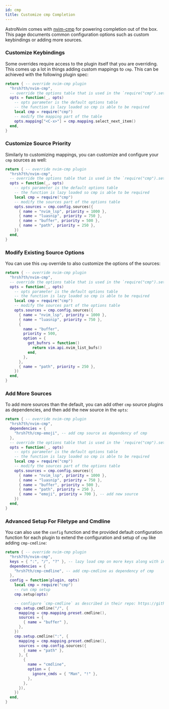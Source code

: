 ```yaml
---
id: cmp
title: Customize cmp Completion
---
```


AstroNvim comes with [nvim-cmp](https://github.com/hrsh7th/nvim-cmp) for powering completion out of the box. This page documents common configuration options such as custom keybindings or adding more sources.

### Customize Keybindings

Some overrides require access to the plugin itself that you are overriding. This comes up a lot in things adding custom mappings to `cmp`. This can be achieved with the following plugin spec:

```lua title="lua/plugins/cmp.lua"
return { -- override nvim-cmp plugin
  "hrsh7th/nvim-cmp",
  -- override the options table that is used in the `require("cmp").setup()` call
  opts = function(_, opts)
    -- opts parameter is the default options table
    -- the function is lazy loaded so cmp is able to be required
    local cmp = require("cmp")
    -- modify the mapping part of the table
    opts.mapping["<C-x>"] = cmp.mapping.select_next_item()
  end,
}
```

### Customize Source Priority

Similarly to customizing mappings, you can customize and configure your `cmp` sources as well:

```lua title="lua/plugins/cmp.lua"
return { -- override nvim-cmp plugin
  "hrsh7th/nvim-cmp",
  -- override the options table that is used in the `require("cmp").setup()` call
  opts = function(_, opts)
    -- opts parameter is the default options table
    -- the function is lazy loaded so cmp is able to be required
    local cmp = require("cmp")
    -- modify the sources part of the options table
    opts.sources = cmp.config.sources({
      { name = "nvim_lsp", priority = 1000 },
      { name = "luasnip", priority = 750 },
      { name = "buffer", priority = 500 },
      { name = "path", priority = 250 },
    })
  end,
}
```

### Modify Existing Source Options

You can use this `cmp` override to also customize the options of the sources:

```lua title="lua/plugins/cmp.lua"
return { -- override nvim-cmp plugin
  "hrsh7th/nvim-cmp",
  -- override the options table that is used in the `require("cmp").setup()` call
  opts = function(_, opts)
    -- opts parameter is the default options table
    -- the function is lazy loaded so cmp is able to be required
    local cmp = require("cmp")
    -- modify the sources part of the options table
    opts.sources = cmp.config.sources({
      { name = "nvim_lsp", priority = 1000 },
      { name = "luasnip", priority = 750 },
      {
        name = "buffer",
        priority = 500,
        option = {
          get_bufnrs = function()
            return vim.api.nvim_list_bufs()
          end,
        },
      },
      { name = "path", priority = 250 },
    })
  end,
}
```

### Add More Sources

To add more sources than the default, you can add other `cmp` source plugins as dependencies, and then add the new source in the `opts`:

```lua title="lua/plugins/cmp.lua"
return { -- override nvim-cmp plugin
  "hrsh7th/nvim-cmp",
  dependencies = {
    "hrsh7th/cmp-emoji", -- add cmp source as dependency of cmp
  },
  -- override the options table that is used in the `require("cmp").setup()` call
  opts = function(_, opts)
    -- opts parameter is the default options table
    -- the function is lazy loaded so cmp is able to be required
    local cmp = require("cmp")
    -- modify the sources part of the options table
    opts.sources = cmp.config.sources({
      { name = "nvim_lsp", priority = 1000 },
      { name = "luasnip", priority = 750 },
      { name = "buffer", priority = 500 },
      { name = "path", priority = 250 },
      { name = "emoji", priority = 700 }, -- add new source
    })
  end,
}
```

### Advanced Setup For Filetype and Cmdline

You can also use the `config` function and the provided default configuration function for each plugin to extend the configuration and setup of `cmp` like adding `cmp-cmdline`:

```lua title="lua/plugins/cmp.lua"
return { -- override nvim-cmp plugin
  "hrsh7th/nvim-cmp",
  keys = { ":", "/", "?" }, -- lazy load cmp on more keys along with insert mode
  dependencies = {
    "hrsh7th/cmp-cmdline", -- add cmp-cmdline as dependency of cmp
  },
  config = function(plugin, opts)
    local cmp = require("cmp")
    -- run cmp setup
    cmp.setup(opts)

    -- configure `cmp-cmdline` as described in their repo: https://github.com/hrsh7th/cmp-cmdline#setup
    cmp.setup.cmdline("/", {
      mapping = cmp.mapping.preset.cmdline(),
      sources = {
        { name = "buffer" },
      },
    })
    cmp.setup.cmdline(":", {
      mapping = cmp.mapping.preset.cmdline(),
      sources = cmp.config.sources({
        { name = "path" },
      }, {
        {
          name = "cmdline",
          option = {
            ignore_cmds = { "Man", "!" },
          },
        },
      }),
    })
  end,
}
```
